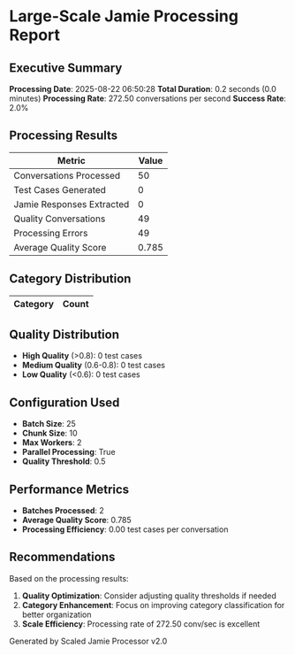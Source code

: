 # Large-Scale Jamie Processing Report

## Executive Summary

**Processing Date**: 2025-08-22 06:50:28
**Total Duration**: 0.2 seconds (0.0 minutes)
**Processing Rate**: 272.50 conversations per second
**Success Rate**: 2.0%

## Processing Results

| Metric | Value |
|--------|-------|
| Conversations Processed | 50 |
| Test Cases Generated | 0 |
| Jamie Responses Extracted | 0 |
| Quality Conversations | 49 |
| Processing Errors | 49 |
| Average Quality Score | 0.785 |

## Category Distribution

| Category | Count |
|----------|-------|


## Quality Distribution

- **High Quality** (>0.8): 0 test cases
- **Medium Quality** (0.6-0.8): 0 test cases  
- **Low Quality** (<0.6): 0 test cases

## Configuration Used

- **Batch Size**: 25
- **Chunk Size**: 10
- **Max Workers**: 2
- **Parallel Processing**: True
- **Quality Threshold**: 0.5

## Performance Metrics

- **Batches Processed**: 2
- **Average Quality Score**: 0.785
- **Processing Efficiency**: 0.00 test cases per conversation

## Recommendations

Based on the processing results:

1. **Quality Optimization**: Consider adjusting quality thresholds if needed
2. **Category Enhancement**: Focus on improving category classification for better organization
3. **Scale Efficiency**: Processing rate of 272.50 conv/sec is excellent

Generated by Scaled Jamie Processor v2.0
